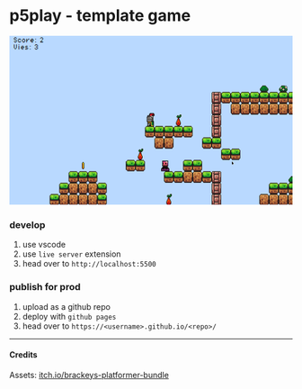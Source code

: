 # p5play - template game


<p align="center">
	<img height="300px" src="preview.png"/>
</p>


### develop

1. use vscode
2. use `live server` extension
3. head over to `http://localhost:5500`

### publish for prod

1. upload as a github repo
2. deploy with `github pages`
3. head over to `https://<username>.github.io/<repo>/`

---

#### Credits

Assets: [itch.io/brackeys-platformer-bundle](https://brackeysgames.itch.io/brackeys-platformer-bundle)